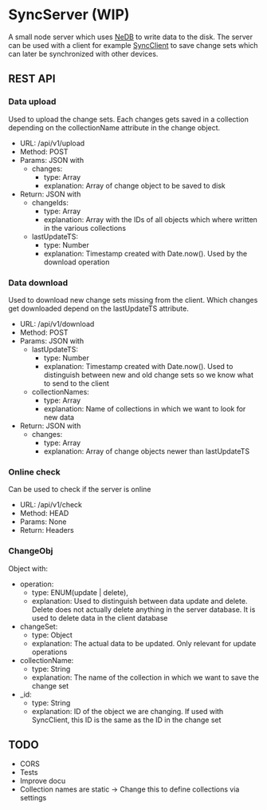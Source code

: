 # SyncServer (WIP)

A small node server which uses [NeDB](https://github.com/louischatriot/nedb) to write data to the disk. The server can be used with a client for example [SyncClient](https://github.com/nponiros/sync_client) to save change sets which can later be synchronized with other devices.

## REST API

### Data upload
Used to upload the change sets. Each changes gets saved in a collection depending on the collectionName attribute in the change object.

* URL: /api/v1/upload
* Method: POST
* Params: JSON with
  * changes:
    * type: Array<ChangeObj>
    * explanation: Array of change object to be saved to disk
* Return: JSON with
  * changeIds: 
    * type: Array<String>
    * explanation: Array with the IDs of all objects which where written in the various collections
  * lastUpdateTS:
    * type: Number
    * explanation: Timestamp created with Date.now(). Used by the download operation

### Data download
Used to download new change sets missing from the client. Which changes get downloaded depend on the lastUpdateTS attribute.

* URL: /api/v1/download
* Method: POST
* Params: JSON with
  * lastUpdateTS:
    * type: Number
    * explanation: Timestamp created with Date.now(). Used to distinguish between new and old change sets so we know what to send to the client
  * collectionNames:
    * type: Array<String>
    * explanation: Name of collections in which we want to look for new data
* Return: JSON with
  * changes:
    * type: Array<ChangeObj>
    * explanation: Array of change objects newer than lastUpdateTS

### Online check
Can be used to check if the server is online

* URL: /api/v1/check
* Method: HEAD
* Params: None
* Return: Headers

### ChangeObj

Object with:
* operation:
  * type: ENUM(update | delete),
  * explanation: Used to distinguish between data update and delete. Delete does not actually delete anything in the server database. It is used to delete data in the client database
* changeSet:
  * type: Object
  * explanation: The actual data to be updated. Only relevant for update operations
* collectionName:
  * type: String
  * explanation: The name of the collection in which we want to save the change set
* \_id:
  * type: String
  * explanation: ID of the object we are changing. If used with SyncClient, this ID is the same as the ID in the change set

## TODO

* CORS
* Tests
* Improve docu
* Collection names are static -> Change this to define collections via settings
